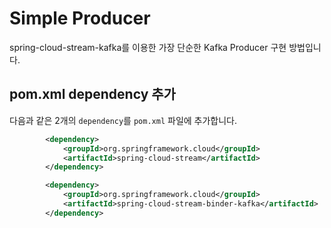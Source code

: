 # Simple Producer

spring-cloud-stream-kafka를 이용한 가장 단순한 Kafka Producer 구현 방법입니다.

## pom.xml dependency 추가
다음과 같은 2개의 `dependency`를 `pom.xml` 파일에 추가합니다.

```xml
		<dependency>
			<groupId>org.springframework.cloud</groupId>
			<artifactId>spring-cloud-stream</artifactId>
		</dependency>

		<dependency>
			<groupId>org.springframework.cloud</groupId>
			<artifactId>spring-cloud-stream-binder-kafka</artifactId>
		</dependency>
```
